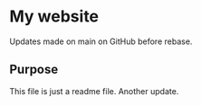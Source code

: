 # My website

Updates made on main on GitHub before rebase.


## Purpose

This file is just a readme file.
Another update.

